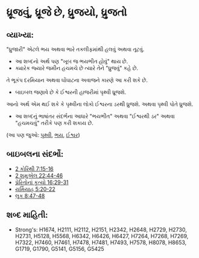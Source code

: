# ધ્રૂજવું, ધ્રૂજે છે, ધ્રુજયો, ધ્રુજતો 

## વ્યાખ્યા: 

"ધ્રુજારી" એટલે ભય અથવા ભારે તકલીફમાંથી હલવું અથવા તૂટવું.

* આ શબ્દનો અર્થ પણ "ખૂબ જ ભયભીત હોવું" થાય છે.
* ક્યારેક જ્યારે જમીન હચમચે છે ત્યારે તેને "ધ્રુજવું" કહે છે.

તે ભૂકંપ દરમિયાન અથવા ઘોંઘાટના અવાજને કારણે આ કરી શકે છે.

* બાઇબલ જણાવે છે કે ઈશ્વરની હાજરીમાં પૃથ્વી ધ્રૂજશે.

આનો અર્થ એમ થઈ શકે કે પૃથ્વીના લોકો ઈશ્વરના ડરથી ધ્રુજશે. અથવા પૃથ્વી પોતે ધ્રુજશે.

* આ શબ્દનું ભાષાંતર સંદર્ભના આધારે "ભયભીત" અથવા "ઈશ્વરથી ડર" અથવા "હચમચવું" તરીકે પણ કરી શકાય છે.

(આ પણ જુઓ: [પૃથ્વી](../other/earth.md), [ભય](../kt/fear.md), [ઈશ્વર](../kt/lord.md))

## બાઇબલના સંદર્ભો: 

* [2 કોરિંથી 7:15-16](rc://gu/tn/help/2co/07/15)
* [2 શમુએલ 22:44-46](rc://gu/tn/help/2sa/22/44)
* [પ્રેરિતોનાં કૃત્યો 16:29-31](rc://gu/tn/help/act/16/29)
* [યર્મિયાહ 5:20-22](rc://gu/tn/help/jer/05/20)
* [લુક 8:47-48](rc://gu/tn/help/luk/08/47)

## શબ્દ માહિતી: 

* Strong's: H1674, H2111, H2112, H2151, H2342, H2648, H2729, H2730, H2731, H5128, H5568, H6342, H6426, H6427, H7264, H7268, H7269, H7322, H7460, H7461, H7478, H7481, H7493, H7578, H8078, H8653, G1719, G1790, G5141, G5156, G5425
